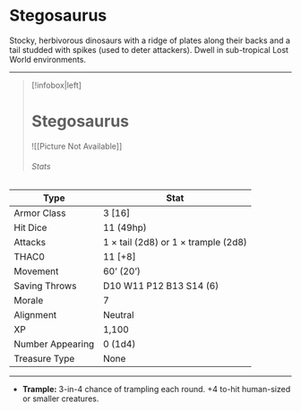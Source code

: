 # Stegosaurus

Stocky, herbivorous dinosaurs with a ridge of plates along their backs and a tail studded with spikes (used to deter attackers). Dwell in sub-tropical Lost World environments.

------
> [!infobox|left] 
>  # Stegosaurus
>  ![[Picture Not Available]] 
>  ###### Stats 
| Type                    | Stat        |
| ---------------- | ------------------------------ | 
| Armor Class     | 3 [16]                              |
| Hit Dice         | 11 (49hp)                           |
| Attacks          | 1 × tail (2d8) or 1 × trample (2d8) |
| THAC0            | 11 [+8]                             |
| Movement         | 60’ (20’)                           |
| Saving Throws    | D10 W11 P12 B13 S14 (6)             |
| Morale           | 7                                   |
| Alignment        | Neutral                             |
| XP               | 1,100                               |
| Number Appearing | 0 (1d4)                             |
| Treasure Type    | None                                |

------

- **Trample:** 3-in-4 chance of trampling each round. +4 to-hit human-sized or smaller creatures.